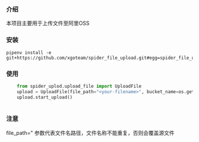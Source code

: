 ### 介绍

本项目主要用于上传文件至阿里OSS

### 安装

```
pipenv install -e git+https://github.com/xgoteam/spider_file_upload.git#egg=spider_file_upload
```

### 使用

```python
    from spider_uplod.upload_file import UploadFile
    upload = UploadFile(file_path="<your-filename>", bucket_name=os.getenv('OSS_BUCKET_NAME'))
    upload.start_upload()
    
```
### 注意

file_path="<your-filename>  参数代表文件名路径，文件名称不能重复，否则会覆盖源文件